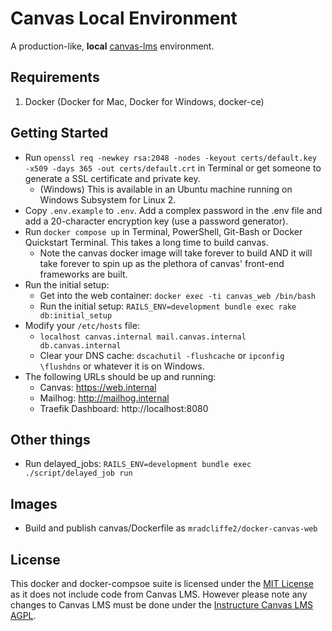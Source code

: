 # Canvas Local Environment

A production-like, **local** [canvas-lms](https://github.com/instructure/canvas-lms) environment.

## Requirements

1. Docker (Docker for Mac, Docker for Windows, docker-ce)

## Getting Started

* Run `openssl req -newkey rsa:2048 -nodes -keyout certs/default.key -x509 -days 365 -out certs/default.crt` in Terminal or get someone to generate a SSL certificate and private key.
   * (Windows) This is available in an Ubuntu machine running on Windows Subsystem for Linux 2.
* Copy `.env.example` to `.env`. Add a complex password in the .env file and add a 20-character encryption key (use a password generator).
* Run `docker compose up` in Terminal, PowerShell, Git-Bash or Docker Quickstart Terminal. This takes a long time to build canvas.
   * Note the canvas docker image will take forever to build AND it will take forever to spin up as the plethora of canvas' front-end frameworks are built.
* Run the initial setup:
   * Get into the web container: `docker exec -ti canvas_web /bin/bash`
   * Run the initial setup: `RAILS_ENV=development bundle exec rake db:initial_setup`
* Modify your `/etc/hosts` file:
   * `localhost canvas.internal mail.canvas.internal db.canvas.internal`
   * Clear your DNS cache: `dscachutil -flushcache` or `ipconfig \flushdns` or whatever it is on Windows.
* The following URLs should be up and running:
   * Canvas: https://web.internal
   * Mailhog: http://mailhog.internal
   * Traefik Dashboard: http://localhost:8080

## Other things

* Run delayed_jobs: `RAILS_ENV=development bundle exec ./script/delayed_job run`

## Images

* Build and publish canvas/Dockerfile as `mradcliffe2/docker-canvas-web`

## License

This docker and docker-compsoe suite is licensed under the [MIT License](./LICENSE) as it does not include code from Canvas LMS. However please note any changes to Canvas LMS must be done under the [Instructure Canvas LMS AGPL](https://github.com/instructure/canvas-lms/blob/master/LICENSE).
